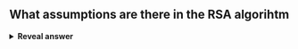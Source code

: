 ## What assumptions are there in the RSA algorihtm
<details>
<summary><b>Reveal answer</b></summary>
- Based on Diffie Hellman key exchange model<br>- No secure channel exists<br>- The encryption algorithm is known to everyone<br>- The public key is known to everyone
</details>
